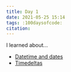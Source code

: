 ```yaml
---
title: Day 1
date: 2021-05-25 15:14
tags: :100daysofcode:
citation: 
---
```

I learned about...

- [Datetime and dates](202105251603.md)
- [Timedeltas](202105251605.md)

